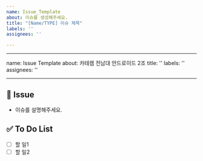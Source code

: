 ```yaml
---
name: Issue_Template
about: 이슈를 생성해주세요.
title: "[Name/TYPE] 이슈 제목"
labels: ''
assignees: ''

---
```


---
name: Issue Template
about: 카테캠 전남대 안드로이드 2조
title: ''
labels: ''
assignees: ''

---


## 🚨 Issue
- 이슈를 설명해주세요.


## ✅ To Do List
- [ ] 할 일1
- [ ] 할 일2

